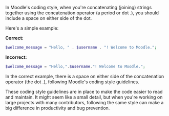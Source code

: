 In Moodle's coding style, when you're concatenating (joining) strings together using the concatenation operator (a period or dot .), you should include a space on either side of the dot.

Here's a simple example:

**Correct:**

```php
$welcome_message = "Hello, " . $username . "! Welcome to Moodle.";
```

**Incorrect:**

```php
$welcome_message = "Hello,".$username."! Welcome to Moodle.";
```

In the correct example, there is a space on either side of the concatenation operator (the dot .), following Moodle's coding style guidelines.

These coding style guidelines are in place to make the code easier to read and maintain. It might seem like a small detail, but when you're working on large projects with many contributors, following the same style can make a big difference in productivity and bug prevention.